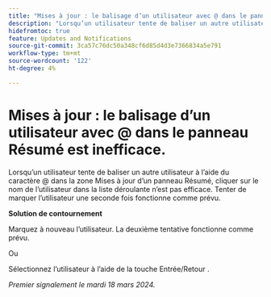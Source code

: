 ```yaml
---
title: "Mises à jour : le balisage d’un utilisateur avec @ dans le panneau Résumé est inefficace"
description: "Lorsqu’un utilisateur tente de baliser un autre utilisateur à l’aide du caractère @ dans la zone Mises à jour d’un panneau Résumé, cliquer sur le nom de l’utilisateur dans la liste déroulante n’est pas efficace. Tenter de marquer l’utilisateur une seconde fois fonctionne comme prévu."
hidefromtoc: true
feature: Updates and Notifications
source-git-commit: 3ca57c76dc50a348cf6d85d4d3e7366834a5e791
workflow-type: tm+mt
source-wordcount: '122'
ht-degree: 4%

---
```



# Mises à jour : le balisage d’un utilisateur avec @ dans le panneau Résumé est inefficace.

Lorsqu’un utilisateur tente de baliser un autre utilisateur à l’aide du caractère @ dans la zone Mises à jour d’un panneau Résumé, cliquer sur le nom de l’utilisateur dans la liste déroulante n’est pas efficace. Tenter de marquer l’utilisateur une seconde fois fonctionne comme prévu.

**Solution de contournement**

Marquez à nouveau l’utilisateur. La deuxième tentative fonctionne comme prévu.

Ou

Sélectionnez l’utilisateur à l’aide de la touche Entrée/Retour .

_Premier signalement le mardi 18 mars 2024._



